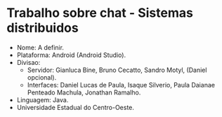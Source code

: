 # Trabalho sobre chat - Sistemas distribuidos

- Nome: A definir.
- Plataforma: Android (Android Studio).
- Divisao:
	- Servidor: Gianluca Bine, Bruno Cecatto, Sandro Motyl, (Daniel opcional).
	- Interfaces: Daniel Lucas de Paula, Isaque Silverio, Paula Daianae Penteado Machula, Jonathan Ramalho.
- Linguagem: Java.
- Universidade Estadual do Centro-Oeste.